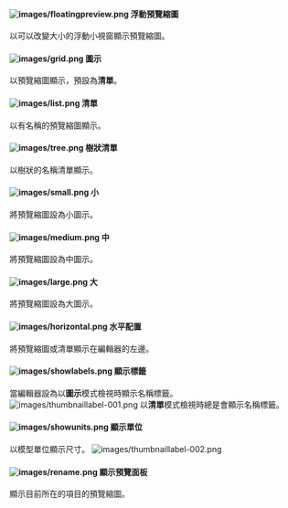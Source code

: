 
#### ![images/floatingpreview.png](images/floatingpreview.png) 浮動預覽縮圖
以可以改變大小的浮動小視窗顯示預覽縮圖。

#### ![images/grid.png](images/grid.png) 圖示
以預覽縮圖顯示，預設為**清單**。

#### ![images/list.png](images/list.png) 清單
以有名稱的預覽縮圖顯示。

#### ![images/tree.png](images/tree.png) 樹狀清單
以樹狀的名稱清單顯示。

#### ![images/small.png](images/small.png) 小
將預覽縮圖設為小圖示。

#### ![images/medium.png](images/medium.png) 中
將預覽縮圖設為中圖示。

#### ![images/large.png](images/large.png) 大
將預覽縮圖設為大圖示。

#### ![images/horizontal.png](images/horizontal.png) 水平配置
將預覽縮圖或清單顯示在編輯器的左邊。

#### ![images/showlabels.png](images/showlabels.png) 顯示標籤
當編輯器設為以**圖示**模式檢視時顯示名稱標籤。
![images/thumbnaillabel-001.png](images/thumbnaillabel-001.png)
 以**清單**模式檢視時總是會顯示名稱標籤。

#### ![images/showunits.png](images/showunits.png) 顯示單位
以模型單位顯示尺寸。
![images/thumbnaillabel-002.png](images/thumbnaillabel-002.png)

#### ![images/rename.png](images/rename.png) 顯示預覽面板
顯示目前所在的項目的預覽縮圖。
